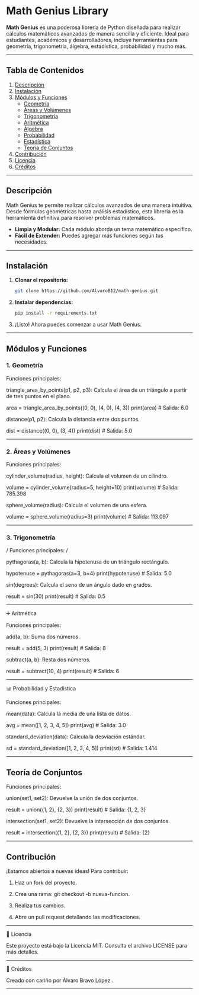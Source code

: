 # **Math Genius Library**

**Math Genius** es una poderosa librería de Python diseñada para realizar cálculos matemáticos avanzados de manera sencilla y eficiente. Ideal para estudiantes, académicos y desarrolladores, incluye herramientas para geometría, trigonometría, álgebra, estadística, probabilidad y mucho más.

---

## **Tabla de Contenidos**

1. [Descripción](#-Descripción)
2. [Instalación](#-Instalación)
3. [Módulos y Funciones](#-módulos-y-funciones)
   - [Geometría](#-geometría)
   - [Áreas y Volúmenes](#-áreas-y-volúmenes)
   - [Trigonometría](#-trigonometría)
   - [Aritmética](#-aritmética)
   - [Álgebra](#-álgebra)
   - [Probabilidad](#-probabilidad)
   - [Estadística](#-estadística)
   - [Teoría de Conjuntos](#-teoría-de-conjuntos)
4. [Contribución](#-contribución)
5. [Licencia](#-licencia)
6. [Créditos](#-créditos)

---

## **Descripción**

Math Genius te permite realizar cálculos avanzados de una manera intuitiva. Desde fórmulas geométricas hasta análisis estadístico, esta librería es la herramienta definitiva para resolver problemas matemáticos.

- **Limpia y Modular:** Cada módulo aborda un tema matemático específico.
- **Fácil de Extender:** Puedes agregar más funciones según tus necesidades.

---

## **Instalación**

1. **Clonar el repositorio:**
   ```bash
   git clone https://github.com/AlvaroB12/math-genius.git

2. **Instalar dependencias:**

   ```bash
   pip install -r requirements.txt


3. ¡Listo! Ahora puedes comenzar a usar Math Genius.

---

## **Módulos y Funciones**

### **1. Geometría**

Funciones principales:

triangle_area_by_points(p1, p2, p3):
Calcula el área de un triángulo a partir de tres puntos en el plano.

area = triangle_area_by_points((0, 0), (4, 0), (4, 3))
print(area)  # Salida: 6.0

distance(p1, p2):
Calcula la distancia entre dos puntos.

dist = distance((0, 0), (3, 4))
print(dist)  # Salida: 5.0



---

### **2. Áreas y Volúmenes**

Funciones principales:

cylinder_volume(radius, height):
Calcula el volumen de un cilindro.

volume = cylinder_volume(radius=5, height=10)
print(volume)  # Salida: 785.398

sphere_volume(radius):
Calcula el volumen de una esfera.

volume = sphere_volume(radius=3)
print(volume)  # Salida: 113.097



---

### **3. Trigonometría**

/ Funciones principales: /

pythagoras(a, b):
Calcula la hipotenusa de un triángulo rectángulo.

hypotenuse = pythagoras(a=3, b=4)
print(hypotenuse)  # Salida: 5.0

sin(degrees):
Calcula el seno de un ángulo dado en grados.

result = sin(30)
print(result)  # Salida: 0.5



---

➕ Aritmética

Funciones principales:

add(a, b):
Suma dos números.

result = add(5, 3)
print(result)  # Salida: 8

subtract(a, b):
Resta dos números.

result = subtract(10, 4)
print(result)  # Salida: 6



---

📊 Probabilidad y Estadística

Funciones principales:

mean(data):
Calcula la media de una lista de datos.

avg = mean([1, 2, 3, 4, 5])
print(avg)  # Salida: 3.0

standard_deviation(data):
Calcula la desviación estándar.

sd = standard_deviation([1, 2, 3, 4, 5])
print(sd)  # Salida: 1.414



---

## Teoría de Conjuntos

Funciones principales:

union(set1, set2):
Devuelve la unión de dos conjuntos.

result = union({1, 2}, {2, 3})
print(result)  # Salida: {1, 2, 3}

intersection(set1, set2):
Devuelve la intersección de dos conjuntos.

result = intersection({1, 2}, {2, 3})
print(result)  # Salida: {2}



---

## Contribución

¡Estamos abiertos a nuevas ideas! Para contribuir:

1. Haz un fork del proyecto.


2. Crea una rama: git checkout -b nueva-funcion.


3. Realiza tus cambios.


4. Abre un pull request detallando las modificaciones.




---

📜 Licencia

Este proyecto está bajo la Licencia MIT. Consulta el archivo LICENSE para más detalles.


---

🙌 Créditos

Creado con cariño por Álvaro Bravo López .

---


    


